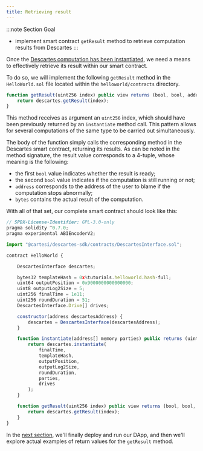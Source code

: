 ```yaml
---
title: Retrieving result
---
```


:::note Section Goal
- implement smart contract `getResult` method to retrieve computation results from Descartes
:::

Once the [Descartes computation has been instantiated](../helloworld/instantiate/), we need a means to effectively retrieve its result within our smart contract.

To do so, we will implement the following `getResult` method in the `HelloWorld.sol` file located within the `helloworld/contracts` directory.

```javascript
function getResult(uint256 index) public view returns (bool, bool, address, bytes memory) {
    return descartes.getResult(index);
}
```

This method receives as argument an `uint256` index, which should have been previously returned by an `instantiate` method call. This pattern allows for several computations of the same type to be carried out simultaneously.

The body of the function simply calls the corresponding method in the Descartes smart contract, returning its results. As can be noted in the method signature, the result value corresponds to a 4-tuple, whose meaning is the following:

- the first `bool` value indicates whether the result is ready;
- the second `bool` value indicates if the computation is still running or not;
- `address` corresponds to the address of the user to blame if the computation stops abnormally;
- `bytes` contains the actual result of the computation.

With all of that set, our complete smart contract should look like this:

```javascript
// SPDX-License-Identifier: GPL-3.0-only
pragma solidity ^0.7.0;
pragma experimental ABIEncoderV2;

import "@cartesi/descartes-sdk/contracts/DescartesInterface.sol";

contract HelloWorld {

    DescartesInterface descartes;

    bytes32 templateHash = 0x%tutorials.helloworld.hash-full;
    uint64 outputPosition = 0x9000000000000000;
    uint8 outputLog2Size = 5;
    uint256 finalTime = 1e11;
    uint256 roundDuration = 51;
    DescartesInterface.Drive[] drives;

    constructor(address descartesAddress) {
        descartes = DescartesInterface(descartesAddress);
    }

    function instantiate(address[] memory parties) public returns (uint256) {
        return descartes.instantiate(
            finalTime,
            templateHash,
            outputPosition,
            outputLog2Size,
            roundDuration,
            parties,
            drives
        );
    }

    function getResult(uint256 index) public view returns (bool, bool, address, bytes memory) {
        return descartes.getResult(index);
    }
}
```

In the [next section](../helloworld/deploy-run/), we'll finally deploy and run our DApp, and then we'll explore actual examples of return values for the `getResult` method.
